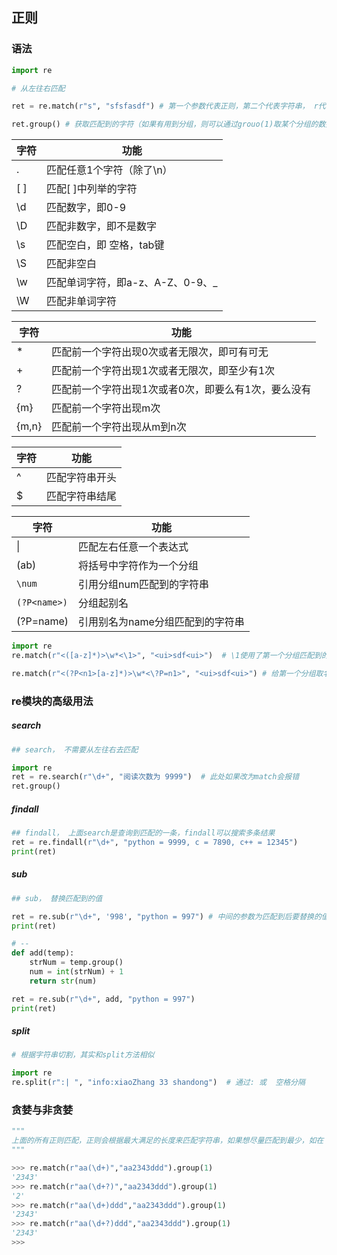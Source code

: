 ## 正则

### 语法

```python
import re

# 从左往右匹配

ret = re.match(r"s", "sfsfasdf") # 第一个参数代表正则，第二个代表字符串， r代表正则可以避免使用转义符

ret.group() # 获取匹配到的字符（如果有用到分组，则可以通过grouo(1)取某个分组的数据）


```

| 字符 | 功能                             |
| ---- | -------------------------------- |
| .    | 匹配任意1个字符（除了\n）        |
| [ ]  | 匹配[ ]中列举的字符              |
| \d   | 匹配数字，即0-9                  |
| \D   | 匹配非数字，即不是数字           |
| \s   | 匹配空白，即 空格，tab键         |
| \S   | 匹配非空白                       |
| \w   | 匹配单词字符，即a-z、A-Z、0-9、_ |
| \W   | 匹配非单词字符                   |

| 字符  | 功能                                                |
| ----- | --------------------------------------------------- |
| *     | 匹配前一个字符出现0次或者无限次，即可有可无         |
| +     | 匹配前一个字符出现1次或者无限次，即至少有1次        |
| ?     | 匹配前一个字符出现1次或者0次，即要么有1次，要么没有 |
| {m}   | 匹配前一个字符出现m次                               |
| {m,n} | 匹配前一个字符出现从m到n次                          |

| 字符 | 功能           |
| ---- | -------------- |
| ^    | 匹配字符串开头 |
| $    | 匹配字符串结尾 |

| 字符         | 功能                             |
| ------------ | -------------------------------- |
| \|           | 匹配左右任意一个表达式           |
| (ab)         | 将括号中字符作为一个分组         |
| `\num`       | 引用分组num匹配到的字符串        |
| `(?P<name>)` | 分组起别名                       |
| (?P=name)    | 引用别名为name分组匹配到的字符串 |

```python
import re
re.match(r"<([a-z]*)>\w*<\1>", "<ui>sdf<ui>")  # \1使用了第一个分组匹配到的数据

re.match(r"<(?P<n1>[a-z]*)>\w*<\?P=n1>", "<ui>sdf<ui>") # 给第一个分组取名 n1 ，后面引用n1这个匹配结果
```



###  re模块的高级用法

##### search

```python
## search， 不需要从左往右去匹配

import re
ret = re.search(r"\d+", "阅读次数为 9999")  # 此处如果改为match会报错
ret.group()
```

##### findall

```python
## findall， 上面search是查询到匹配的一条，findall可以搜索多条结果
ret = re.findall(r"\d+", "python = 9999, c = 7890, c++ = 12345")
print(ret)
```

##### sub

```python
## sub， 替换匹配到的值

ret = re.sub(r"\d+", '998', "python = 997") # 中间的参数为匹配到后要替换的值，可以是一个函数
print(ret)

# -- 
def add(temp):
    strNum = temp.group()
    num = int(strNum) + 1
    return str(num)

ret = re.sub(r"\d+", add, "python = 997")
print(ret)
```

##### split

```python
# 根据字符串切割，其实和split方法相似

import re
re.split(r":| ", "info:xiaoZhang 33 shandong")  # 通过: 或  空格分隔
```



### 贪婪与非贪婪

```python
"""
上面的所有正则匹配，正则会根据最大满足的长度来匹配字符串，如果想尽量匹配到最少，如在 aaa 匹配到一个a就停下，可以使用?符号： \w+？
"""

>>> re.match(r"aa(\d+)","aa2343ddd").group(1)
'2343'
>>> re.match(r"aa(\d+?)","aa2343ddd").group(1)
'2'
>>> re.match(r"aa(\d+)ddd","aa2343ddd").group(1) 
'2343'
>>> re.match(r"aa(\d+?)ddd","aa2343ddd").group(1)
'2343'
>>>
```

